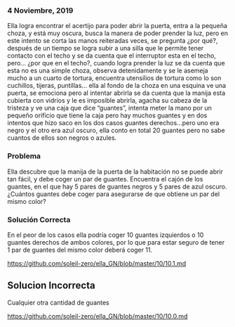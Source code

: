 
###   4 Noviembre, 2019

  Ella logra encontrar el acertijo para poder abrir la puerta, entra a la pequeña choza, y está muy oscura, busca la manera de poder prender la luz, pero en este intento se corta las manos reiteradas veces, se pregunta ¿por qué?, después de un tiempo se logra subir a una silla que le permite tener contacto con el techo y se da cuenta que el interruptor esta en el techo, pero… ¿por que en el techo?, cuando logra prender la luz se da cuenta que esta no es una simple choza, observa detenidamente y se le asemeja mucho a un cuarto de tortura, encuentra utensilios de tortura como lo son cuchillos, tijeras, puntillas… ella al fondo de la choza en una esquina ve una puerta, se emociona pero al intentar abrirla se da cuenta que la manija esta cubierta con vidrios y le es imposible abrirla, agacha su cabeza de la tristeza y ve una caja que dice “guantes”, intenta meter la mano por un pequeño orificio que tiene la caja pero hay muchos guantes y en dos intentos que hizo saco en los dos casos guantes derechos…pero uno era negro y el otro era azul oscuro, ella conto en total 20 guantes pero no sabe cuantos de ellos son negros o azules.
  
  
###    Problema 

Ella descubre que la manija de la puerta de la habitación no se puede abrir tan fácil, y debe coger un par de guantes. Encuentra el cajón de los guantes, en el que hay 5 pares de guantes negros y 5 pares de azul oscuro. ¿Cuántos guantes debe coger para asegurarse de que obtiene un par del mismo color?


###    Solución Correcta

En el peor de los casos ella podría coger 10 guantes izquierdos o 10 guantes derechos de ambos colores, por lo que para estar seguro de tener 1 par de guantes del mismo color deberá coger 11.

https://github.com/soleil-zero/ella_GN/blob/master/10/10.1.md

##    Solucion Incorrecta

Cualquier otra cantidad de guantes

https://github.com/soleil-zero/ella_GN/blob/master/10/10.0.md
